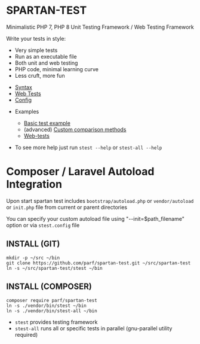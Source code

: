 SPARTAN-TEST
============

Minimalistic PHP 7, PHP 8 Unit Testing Framework / Web Testing Framework

Write your tests in style:
* Very simple tests
* Run as an executable file
* Both unit and web testing
* PHP code, minimal learning curve
* Less cruft, more fun

- [Syntax](https://github.com/parf/spartan-test/blob/main/Syntax.md)
- [Web Tests](https://github.com/parf/spartan-test/blob/main/web-tests.md)
- [Config](https://github.com/parf/spartan-test/blob/main/Config.md)

* Examples
    - [Basic test example](https://github.com/parf/spartan-test/blob/main/examples/1-basics/1-first-test.stest)
    - (advanced) [Custom comparison methods](https://github.dev/parf/spartan-test/blob/main/examples/1-basics/special-tests.stest)
    - [Web-tests](/web-tests.md)

* To see more help just run `stest --help` or `stest-all --help`


# Composer / Laravel Autoload Integration
Upon start spartan test includes `bootstrap/autoload.php` or `vendor/autoload` or `init.php` file from current or parent directories

You can specify your custom autoload file using "--init=$path_filename" option or via `stest.config` file


INSTALL (GIT)
-------
    mkdir -p ~/src ~/bin
    git clone https://github.com/parf/spartan-test.git ~/src/spartan-test
    ln -s ~/src/spartan-test/stest ~/bin


INSTALL (COMPOSER)
-------
    composer require parf/spartan-test
    ln -s ./vendor/bin/stest ~/bin
    ln -s ./vendor/bin/stest-all ~/bin


- `stest` provides testing framework
- `stest-all` runs all or specific tests in parallel (gnu-parallel utility required)
